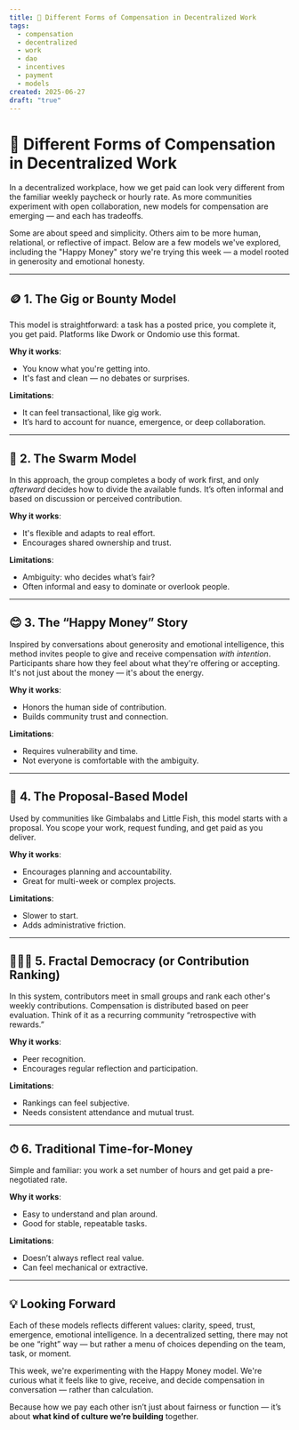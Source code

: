 ```yaml
---
title: 💸 Different Forms of Compensation in Decentralized Work
tags:
  - compensation
  - decentralized
  - work
  - dao
  - incentives
  - payment
  - models
created: 2025-06-27
draft: "true"
---
```


# 💸 Different Forms of Compensation in Decentralized Work

In a decentralized workplace, how we get paid can look very different from the familiar weekly paycheck or hourly rate. As more communities experiment with open collaboration, new models for compensation are emerging — and each has tradeoffs.

Some are about speed and simplicity. Others aim to be more human, relational, or reflective of impact. Below are a few models we've explored, including the "Happy Money" story we're trying this week — a model rooted in generosity and emotional honesty.

---

## 🪙 1. The Gig or Bounty Model

This model is straightforward: a task has a posted price, you complete it, you get paid. Platforms like Dwork or Ondomio use this format.

**Why it works**:
- You know what you're getting into.
- It's fast and clean — no debates or surprises.

**Limitations**:
- It can feel transactional, like gig work.
- It’s hard to account for nuance, emergence, or deep collaboration.

---

## 🐝 2. The Swarm Model

In this approach, the group completes a body of work first, and only *afterward* decides how to divide the available funds. It’s often informal and based on discussion or perceived contribution.

**Why it works**:
- It's flexible and adapts to real effort.
- Encourages shared ownership and trust.

**Limitations**:
- Ambiguity: who decides what’s fair?
- Often informal and easy to dominate or overlook people.

---

## 😊 3. The “Happy Money” Story

Inspired by conversations about generosity and emotional intelligence, this method invites people to give and receive compensation *with intention*. Participants share how they feel about what they're offering or accepting. It's not just about the money — it's about the energy.

**Why it works**:
- Honors the human side of contribution.
- Builds community trust and connection.

**Limitations**:
- Requires vulnerability and time.
- Not everyone is comfortable with the ambiguity.

---

## 📝 4. The Proposal-Based Model

Used by communities like Gimbalabs and Little Fish, this model starts with a proposal. You scope your work, request funding, and get paid as you deliver.

**Why it works**:
- Encourages planning and accountability.
- Great for multi-week or complex projects.

**Limitations**:
- Slower to start.
- Adds administrative friction.

---

## 🧑‍🤝‍🧑 5. Fractal Democracy (or Contribution Ranking)

In this system, contributors meet in small groups and rank each other's weekly contributions. Compensation is distributed based on peer evaluation. Think of it as a recurring community “retrospective with rewards.”

**Why it works**:
- Peer recognition.
- Encourages regular reflection and participation.

**Limitations**:
- Rankings can feel subjective.
- Needs consistent attendance and mutual trust.

---

## ⏱ 6. Traditional Time-for-Money

Simple and familiar: you work a set number of hours and get paid a pre-negotiated rate.

**Why it works**:
- Easy to understand and plan around.
- Good for stable, repeatable tasks.

**Limitations**:
- Doesn’t always reflect real value.
- Can feel mechanical or extractive.

---

## 💡 Looking Forward

Each of these models reflects different values: clarity, speed, trust, emergence, emotional intelligence. In a decentralized setting, there may not be one “right” way — but rather a menu of choices depending on the team, task, or moment.

This week, we're experimenting with the Happy Money model. We're curious what it feels like to give, receive, and decide compensation in conversation — rather than calculation.

Because how we pay each other isn’t just about fairness or function — it’s about **what kind of culture we’re building** together.